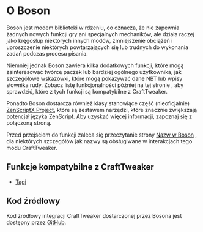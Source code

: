 # O Boson

Boson jest modem biblioteki w rdzeniu, co oznacza, że nie zapewnia żadnych nowych funkcji gry ani specjalnych mechaników, ale działa raczej jako kręgosłup niektórych innych modów, zmniejszenie obciążeń i uproszczenie niektórych powtarzających się lub trudnych do wykonania zadań podczas procesu pisania.

Niemniej jednak Boson zawiera kilka dodatkowych funkcji, które mogą zainteresować twórcę paczek lub bardziej ogólnego użytkownika, jak szczegółowe wskazówki, które mogą pokazywać dane NBT lub wpisy słownika rudy. Zobacz listę funkcjonalności później na tej stronie , aby sprawdzić, które z tych funkcji są kompatybilne z CraftTweaker.

Ponadto Boson dostarcza również klasy stanowiące część (nieoficjalnie) [ZenScriptX Project](/Mods/Boson/ZenScriptX/), które są zestawem narzędzi, które znacznie zwiększają potencjał języka ZenScript. Aby uzyskać więcej informacji, zapoznaj się z połączoną stroną.

Przed przejściem do funkcji zaleca się przeczytanie strony [Nazw w Boson](/Mods/Boson/Names/) , dla niektórych szczegółów jak nazwy są obsługiwane w interakcjach tego modu CraftTweaker.

## Funkcje kompatybilne z CraftTweaker
- [Tagi](/Mods/Boson/Tags/Concept/)

## Kod źródłowy
Kod źródłowy integracji CraftTweaker dostarczonej przez Bosona jest dostępny przez [GitHub](https://github.com/TheSilkMiner/Boson/tree/1.12.2/src/main/kotlin/net/thesilkminer/mc/boson/compatibility/crafttweaker).
